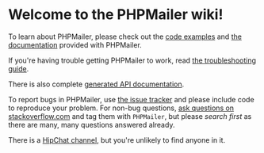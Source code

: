 # Welcome to the PHPMailer wiki! 

To learn about PHPMailer, please check out the [code examples](https://github.com/PHPMailer/PHPMailer/tree/master/examples) and [the documentation](https://github.com/PHPMailer/PHPMailer/tree/master/docs) provided with PHPMailer.

If you're having trouble getting PHPMailer to work, read [the troubleshooting guide](https://github.com/PHPMailer/PHPMailer/wiki/Troubleshooting).

There is also complete [generated API documentation](http://phpmailer.github.io/PHPMailer/).

To report bugs in PHPMailer, use [the issue tracker](https://github.com/PHPMailer/PHPMailer/issues) and please include code to reproduce your problem. For non-bug questions, [ask questions on stackoverflow.com](http://stackoverflow.com/questions/tagged/phpmailer) and tag them with `PHPMailer`, but please *search first* as there are many, many questions answered already.

There is a [HipChat channel](https://www.hipchat.com/gJu0G9Xen), but you're unlikely to find anyone in it.